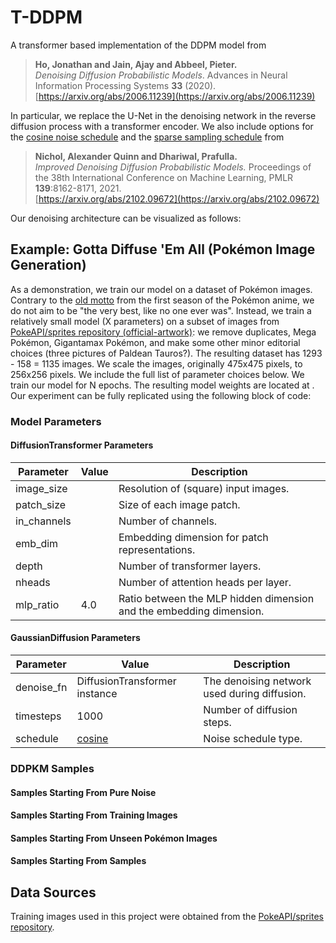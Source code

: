 # T-DDPM
A transformer based implementation of the DDPM model from

> **Ho, Jonathan and Jain, Ajay and Abbeel, Pieter.**  
> *Denoising Diffusion Probabilistic Models*. Advances in Neural Information Processing Systems **33** (2020).  
> [https://arxiv.org/abs/2006.11239](https://arxiv.org/abs/2006.11239)

In particular, we replace the U-Net in the denoising network in the reverse diffusion process with a transformer encoder. We also include options for the [cosine noise schedule](https://arxiv.org/pdf/2102.09672#equation.3.17) and the [sparse sampling schedule](https://arxiv.org/pdf/2102.09672#section.4) from

> **Nichol, Alexander Quinn and Dhariwal, Prafulla.**  
> *Improved Denoising Diffusion Probabilistic Models.* Proceedings of the 38th International Conference on Machine Learning, PMLR **139**:8162-8171, 2021.  
> [https://arxiv.org/abs/2102.09672](https://arxiv.org/abs/2102.09672)

Our denoising architecture can be visualized as follows:

## Example: Gotta Diffuse 'Em All (Pok&eacute;mon Image Generation)

As a demonstration, we train our model on a dataset of Pok&eacute;mon images. Contrary to the [old motto](https://www.youtube.com/watch?v=R4GIyJxvk94) from the first season of the Pok&eacute;mon anime, we do not aim to be "the very best, like no one ever was". Instead, we train a relatively small model (X parameters) on a subset of images from [PokeAPI/sprites repository (official-artwork)](https://github.com/PokeAPI/sprites/tree/master/sprites/pokemon/other/official-artwork): we remove duplicates, Mega Pok&eacute;mon, Gigantamax Pok&eacute;mon, and make some other minor editorial choices (three pictures of Paldean Tauros?). The resulting dataset has 1293 - 158 = 1135 images. We scale the images, originally 475x475 pixels, to 256x256 pixels. We include the full list of parameter choices below. We train our model for N epochs. The resulting model weights are located at . Our experiment can be fully replicated using the following block of code:

### Model Parameters

#### DiffusionTransformer Parameters

| Parameter    | Value  | Description |
|--------------|--------|-------------|
| image_size   |     | Resolution of (square) input images. |
| patch_size   |      | Size of each image patch. |
| in_channels  |       | Number of channels. |
| emb_dim      |     | Embedding dimension for patch representations. |
| depth        |      | Number of transformer layers. |
| nheads       |      | Number of attention heads per layer. |
| mlp_ratio    | 4.0    | Ratio between the MLP hidden dimension and the embedding dimension. |

#### GaussianDiffusion Parameters

| Parameter  | Value         | Description |
|------------|---------------|-------------|
| denoise_fn | DiffusionTransformer instance | The denoising network used during diffusion. |
| timesteps  | 1000          | Number of diffusion steps. |
| schedule   | [cosine](https://arxiv.org/pdf/2102.09672#equation.3.17) | Noise schedule type. |

### DDPKM Samples

#### Samples Starting From Pure Noise

#### Samples Starting From Training Images

#### Samples Starting From Unseen Pok&eacute;mon Images

#### Samples Starting From Samples

## Data Sources

Training images used in this project were obtained from the [PokeAPI/sprites repository](https://github.com/PokeAPI/sprites).

